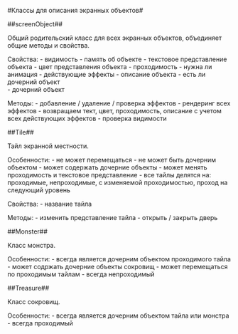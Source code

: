 #Классы для описания экранных объектов#

##screenObject##

Общий родительский класс для всех экранных объектов, объединяет общие методы и свойства.

Свойства:
    - видимость
    - память об объекте
    - текстовое представление объекта
    - цвет представления объекта
    - проходимость
    - нужна ли анимация
    - действующие эффекты
    - описание объекта
    - есть ли дочерний объект\
    - дочерний объект

Методы:
    - добавление / удаление / проверка эффектов
    - рендеринг всех эффектов
    - возвращаем тект, цвет, проходимость, описание с учетом всех действующих эффектов
    - проверка видимости

##Tile##

Тайл экранной местности.

Особенности:
    - не может перемещаться
    - не может быть дочерним объектом
    - может содержать дочерние объекты
    - может менять проходимость и текстовое представление
    - все тайлы делятся на: проходимые, непроходимые, с изменяемой проходимостью, проход на следующий уровень

Свойства:
    - название тайла

Методы:
    - изменить представление тайла
    - открыть / закрыть дверь

##Monster##

Класс монстра.

Особенности:
    - всегда является дочерним объектом проходимого тайла
    - может содржать дочерние объекты сокровищ
    - может перемещаться по проходимым тайлам
    - всегда непроходимый

##Treasure##

Класс сокровищ.

Особенности:
    - всегда является дочерним объектом тайла или монстра
    - всегда проходимый